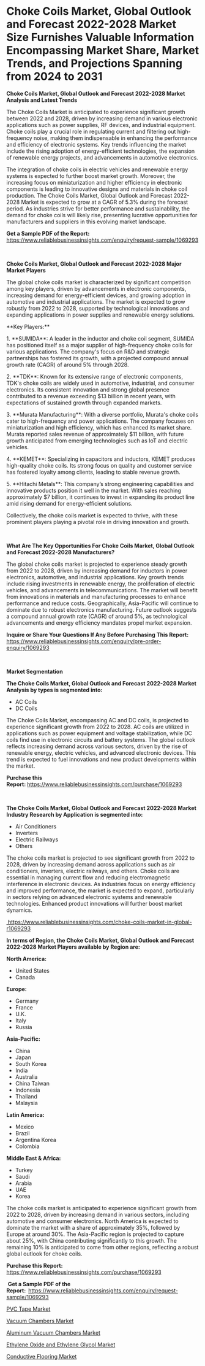 <p><h1>Choke Coils Market, Global Outlook and Forecast 2022-2028 Market Size Furnishes Valuable Information Encompassing Market Share, Market Trends, and Projections Spanning from 2024 to 2031</h1></p><p><strong>Choke Coils Market, Global Outlook and Forecast 2022-2028 Market Analysis and Latest Trends</strong></p>
<p><p>The Choke Coils Market is anticipated to experience significant growth between 2022 and 2028, driven by increasing demand in various electronic applications such as power supplies, RF devices, and industrial equipment. Choke coils play a crucial role in regulating current and filtering out high-frequency noise, making them indispensable in enhancing the performance and efficiency of electronic systems. Key trends influencing the market include the rising adoption of energy-efficient technologies, the expansion of renewable energy projects, and advancements in automotive electronics.</p><p>The integration of choke coils in electric vehicles and renewable energy systems is expected to further boost market growth. Moreover, the increasing focus on miniaturization and higher efficiency in electronic components is leading to innovative designs and materials in choke coil production. The Choke Coils Market, Global Outlook and Forecast 2022-2028 Market is expected to grow at a CAGR of 5.3% during the forecast period. As industries strive for better performance and sustainability, the demand for choke coils will likely rise, presenting lucrative opportunities for manufacturers and suppliers in this evolving market landscape.</p></p>
<p><strong>Get a Sample PDF of the Report:&nbsp;</strong> <a href="https://www.reliablebusinessinsights.com/enquiry/request-sample/1069293">https://www.reliablebusinessinsights.com/enquiry/request-sample/1069293</a></p>
<p>&nbsp;</p>
<p><strong>Choke Coils Market, Global Outlook and Forecast 2022-2028 Major Market Players</strong></p>
<p><p>The global choke coils market is characterized by significant competition among key players, driven by advancements in electronic components, increasing demand for energy-efficient devices, and growing adoption in automotive and industrial applications. The market is expected to grow robustly from 2022 to 2028, supported by technological innovations and expanding applications in power supplies and renewable energy solutions.</p><p>**Key Players:**</p><p>1. **SUMIDA**: A leader in the inductor and choke coil segment, SUMIDA has positioned itself as a major supplier of high-frequency choke coils for various applications. The company's focus on R&D and strategic partnerships has fostered its growth, with a projected compound annual growth rate (CAGR) of around 5% through 2028.</p><p>2. **TDK**: Known for its extensive range of electronic components, TDK's choke coils are widely used in automotive, industrial, and consumer electronics. Its consistent innovation and strong global presence contributed to a revenue exceeding $13 billion in recent years, with expectations of sustained growth through expanded markets.</p><p>3. **Murata Manufacturing**: With a diverse portfolio, Murata's choke coils cater to high-frequency and power applications. The company focuses on miniaturization and high efficiency, which has enhanced its market share. Murata reported sales revenue of approximately $11 billion, with future growth anticipated from emerging technologies such as IoT and electric vehicles.</p><p>4. **KEMET**: Specializing in capacitors and inductors, KEMET produces high-quality choke coils. Its strong focus on quality and customer service has fostered loyalty among clients, leading to stable revenue growth. </p><p>5. **Hitachi Metals**: This company’s strong engineering capabilities and innovative products position it well in the market. With sales reaching approximately $7 billion, it continues to invest in expanding its product line amid rising demand for energy-efficient solutions.</p><p>Collectively, the choke coils market is expected to thrive, with these prominent players playing a pivotal role in driving innovation and growth.</p></p>
<p>&nbsp;</p>
<p><strong>What Are The Key Opportunities For Choke Coils Market, Global Outlook and Forecast 2022-2028 Manufacturers?</strong></p>
<p><p>The global choke coils market is projected to experience steady growth from 2022 to 2028, driven by increasing demand for inductors in power electronics, automotive, and industrial applications. Key growth trends include rising investments in renewable energy, the proliferation of electric vehicles, and advancements in telecommunications. The market will benefit from innovations in materials and manufacturing processes to enhance performance and reduce costs. Geographically, Asia-Pacific will continue to dominate due to robust electronics manufacturing. Future outlook suggests a compound annual growth rate (CAGR) of around 5%, as technological advancements and energy efficiency mandates propel market expansion.</p></p>
<p><strong>Inquire or Share Your Questions If Any Before Purchasing This Report:</strong> <a href="https://www.reliablebusinessinsights.com/enquiry/pre-order-enquiry/1069293">https://www.reliablebusinessinsights.com/enquiry/pre-order-enquiry/1069293</a></p>
<p>&nbsp;</p>
<p><strong>Market Segmentation</strong></p>
<p><strong>The Choke Coils Market, Global Outlook and Forecast 2022-2028 Market Analysis by types is segmented into:</strong></p>
<p><ul><li>AC Coils</li><li>DC Coils</li></ul></p>
<p><p>The Choke Coils Market, encompassing AC and DC coils, is projected to experience significant growth from 2022 to 2028. AC coils are utilized in applications such as power equipment and voltage stabilization, while DC coils find use in electronic circuits and battery systems. The global outlook reflects increasing demand across various sectors, driven by the rise of renewable energy, electric vehicles, and advanced electronic devices. This trend is expected to fuel innovations and new product developments within the market.</p></p>
<p><strong>Purchase this Report:&nbsp;</strong><a href="https://www.reliablebusinessinsights.com/purchase/1069293">https://www.reliablebusinessinsights.com/purchase/1069293</a></p>
<p>&nbsp;</p>
<p><strong>The Choke Coils Market, Global Outlook and Forecast 2022-2028 Market Industry Research by Application is segmented into:</strong></p>
<p><ul><li>Air Conditioners</li><li>Inverters</li><li>Electric Railways</li><li>Others</li></ul></p>
<p><p>The choke coils market is projected to see significant growth from 2022 to 2028, driven by increasing demand across applications such as air conditioners, inverters, electric railways, and others. Choke coils are essential in managing current flow and reducing electromagnetic interference in electronic devices. As industries focus on energy efficiency and improved performance, the market is expected to expand, particularly in sectors relying on advanced electronic systems and renewable technologies. Enhanced product innovations will further boost market dynamics.</p></p>
<p><a href="https://www.reliablebusinessinsights.com/choke-coils-market-in-global-r1069293">&nbsp;https://www.reliablebusinessinsights.com/choke-coils-market-in-global-r1069293</a></p>
<p><strong>In terms of Region, the Choke Coils Market, Global Outlook and Forecast 2022-2028 Market Players available by Region are:</strong></p>
<p>
    <p> <strong> North America: </strong>
        <ul>
            <li>United States</li>
            <li>Canada</li>
        </ul>
        </p> 
    <p> <strong> Europe: </strong>
        <ul>
            <li>Germany</li>
            <li>France</li>
            <li>U.K.</li>
            <li>Italy</li>
            <li>Russia</li>
        </ul>
        </p> 
    <p> <strong> Asia-Pacific: </strong>
        <ul>
            <li>China</li>
            <li>Japan</li>
            <li>South Korea</li>
            <li>India</li>
            <li>Australia</li>
            <li>China Taiwan</li>
            <li>Indonesia</li>
            <li>Thailand</li>
            <li>Malaysia</li>
        </ul>
        </p> 
    <p> <strong> Latin America: </strong>
        <ul>
            <li>Mexico</li>
            <li>Brazil</li>
            <li>Argentina Korea</li>
            <li>Colombia</li>
        </ul>
        </p> 
    <p> <strong> Middle East & Africa: </strong>
        <ul>
            <li>Turkey</li>
            <li>Saudi</li>
            <li>Arabia</li>
            <li>UAE</li>
            <li>Korea</li>
        </ul>
    </p>
    </p>
<p><p>The choke coils market is anticipated to experience significant growth from 2022 to 2028, driven by increasing demand in various sectors, including automotive and consumer electronics. North America is expected to dominate the market with a share of approximately 35%, followed by Europe at around 30%. The Asia-Pacific region is projected to capture about 25%, with China contributing significantly to this growth. The remaining 10% is anticipated to come from other regions, reflecting a robust global outlook for choke coils.</p></p>
<p><strong>Purchase this Report: </strong><a href="https://www.reliablebusinessinsights.com/purchase/1069293">https://www.reliablebusinessinsights.com/purchase/1069293</a></p>
<p>&nbsp;<strong>Get a Sample PDF of the Report:&nbsp;&nbsp;</strong><a href="https://www.reliablebusinessinsights.com/enquiry/request-sample/1069293">https://www.reliablebusinessinsights.com/enquiry/request-sample/1069293</a></p>
<p><strong></strong></p>
<p><p><a href="https://issuu.com/reportprime-2/docs/pvc-tape-market-size-2030.pptx_9ac414d4c232ab">PVC Tape Market</a></p><p><a href="https://www.linkedin.com/pulse/vacuum-chambers-market-industry-landscape-growth-trajectories-qeoef?trackingId=%2FvJi81CtT9e1ONjjHO%2BR3A%3D%3D">Vacuum Chambers Market</a></p><p><a href="https://www.linkedin.com/pulse/navigating-global-aluminum-vacuum-chambers-market-from-trends-z8zlf?trackingId=%2BAqLRWXhRvywB9iHKYjYUg%3D%3D">Aluminum Vacuum Chambers Market</a></p><p><a href="https://medium.com/@lorenzobode/the-ethylene-oxide-and-ethylene-glycol-market-research-report-provides-an-in-depth-and-up-to-date-84d17d300228">Ethylene Oxide and Ethylene Glycol Market</a></p><p><a href="https://issuu.com/reportprime-2/docs/conductive-flooring-market-size-203_fd045e8768cd58">Conductive Flooring Market</a></p></p>